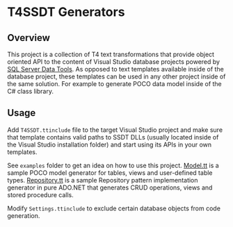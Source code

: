 # T4SSDT Generators

## Overview

This project is a collection of T4 text transformations that provide object oriented API to the content of 
Visual Studio database projects powered by [SQL Server Data Tools](https://docs.microsoft.com/en-us/sql/ssdt/download-sql-server-data-tools-ssdt).
As opposed to text templates available inside of the database project, these templates can be used in any other
project inside of the same solution. For example to generate POCO data model inside of the C# class library.

## Usage

Add `T4SSDT.ttinclude` file to the target Visual Studio project and make sure that template contains valid
paths to SSDT DLLs (usually located inside of the Visual Studio installation folder) and start using its APIs
in your own templates.

See `examples` folder to get an idea on how to use this project. [Model.tt](examples/Model/Model.tt) is a
sample POCO model generator for tables, views and user-defined table types. [Repository.tt](examples/Model/Repository.tt)
is a sample Repository pattern implementation generator in pure ADO.NET that generates CRUD operations, views 
and stored procedure calls.

Modify `Settings.ttinclude` to exclude certain database objects from code generation.